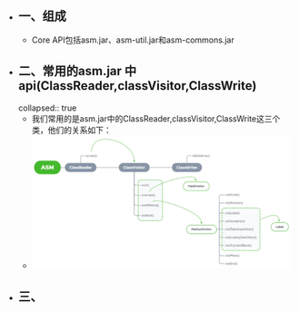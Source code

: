 - ## 一、组成
	- Core API包括asm.jar、asm-util.jar和asm-commons.jar
- ## 二、常用的asm.jar 中api(ClassReader,classVisitor,ClassWrite)
  collapsed:: true
	- 我们常用的是asm.jar中的ClassReader,classVisitor,ClassWrite这三个类，他们的关系如下：
	- ![image.png](../assets/image_1678429847944_0.png)
- ## 三、